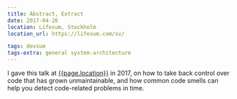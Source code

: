 ```yaml
---
title: Abstract, Extract
date: 2017-04-26
location: Lifesum, Stockholm
location_url: https://lifesum.com/sv/

tags: devsum 
tags-extra: general system-architecture
---
```


I gave this talk at [{{page.location}}]({{page.location_url}}) in 2017, on how to take back control over code that has grown unmaintainable, and how common code smells can help you detect code-related problems in time.

<!--
{% capture assets %}{{ "assets/talks/170426" | relative_url }}{% endcapture %}


<section data-markdown class="title-page">
  # Abstract, Extract
  ## Lifesum, Stockholm
  ### April 2017
  
  Daniel Saidi · [@danielsaidi]({{site.urls.twitter}})
</section>


<section>
  <section data-markdown>
    # Daniel Saidi
    ### iOS Lead @ BookBeat
  </section>

  <section data-markdown>
    <script type="text/template">
    ## Before that
    * .NET
    * Web
    * Android
    * Java, Python, C / C++
    </script>
  </section>

  <section data-markdown class="image-section" data-background="{{assets}}/cool.gif">
    # Windows Mobile 2005
    ## Before it was cool
  </section>

  <section data-markdown>
    <script type="text/template">
    # Previous roles
    * .NET Developer
    * System Architect
    * Lead Developer
    * Head of Mobile
    </script>
  </section>

  <section data-markdown class="image-section" data-background="{{assets}}/team-yellow.jpg">
    # Team Yellow
    ## With Mariah ❤️
  </section>
</section>

<section>

  <section data-markdown>
    # So why am I here?
  </section>

  <section data-markdown>
    # Code quality
    * Very important to me (too important)
    * Constant work in progress
    * ...and yet, I often suck at it
    * Strange how hard the easy is
  </section>

  <section data-markdown class="image-section" data-background="{{assets}}/rube.png">
  </section>

  <section data-markdown>
    <script type="text/template">
    # Today's talk
    * BookBeat case study
    * How did they get to where they are
    * iOS-specific challenges
    * My approach to solve them
    </script>
  </section>
</section>


<section>
  <section data-markdown>
    # BookBeat
    ## A startup story
  </section>

  <section data-markdown>
    # Audio & e-books
    * Stream & Download
    * Monthly fee, unlimited use
    * Soft launched late 2015
    * Real launch spring 2016
  </section>

  <section data-markdown>
    # Competitors
    * Audible
    * Storytel
    * Nextory
    * ...and many others
  </section>

  <section data-markdown>
    # The Big Picture 
    * What should we do?
    * How should we do it?
    * Name, price, design, tonality
    * Partnerships, publishers, reporting?
  </section>

  <section data-markdown>
    # Tech
    * Backend
    * Integrations
    * Api(s)
    * Applications
  </section>

  <section data-markdown>
    # Process
    * Discovery & learning driven
    * Constant changes
    * Fine-tune, change, pivot
    * Adaptability is key
  </section>

  <section data-markdown>
    # Code
    * Adaptability over architecture
    * Build it right once we know
    * Avoid premature optimization
    * (Apps) Test most important parts only
  </section>
</section>


<section>
  <section data-markdown>
    # Keeping it together
    ## How to keep your code clean
  </section>

  <section data-markdown>
    # Good practices
    * Minimize coupling
    * Minimize inheritance
    * Don't let external dependencies leak
    * Keep it simple!
  </section>

  <section data-markdown>
    # Spike & Stabilize
    * Dan North, 2011
    * Good for changing scope, pivots etc.
    * Optimize for throwawayability
    * Code should be easy to throw away
  </section>

  <section data-markdown>
    # Prototype-driven
    * Start with a prototype
    * Stabilize if proven valuable
    * Throw away if proven worthless 
    * Code MUST be easy to throw away
  </section>
</section>

<section>
  <section data-markdown>
    # But what if you fail?
    ## How do you know?
  </section>

  <section data-markdown class="image-section" data-background="{{assets}}/code-smell.gif">
    # Code-smell
  </section>

  <section data-markdown>
    <script type="text/template">
    # What is code smell?
    * Surface indication of deeper problems
    * Violate fundamental design principles
    * Usually not bugs, but can hide nasty ones
    * Bad habits, inexperience, stress
    </script>
  </section>

  <section data-markdown class="image-section" data-background="{{assets}}/code-smell-hands.gif">
    # Raise of hands
    ## Favorite code-smells?
  </section>

  <section data-markdown class="image-section light" data-background="https://miro.medium.com/v2/resize:fit:996/0*4Q2A6om9usjCX0uh.gif">
    # Duplicated code
    ## e.g. validation, formatting, business logic
  </section>

  <section data-markdown class="image-section light" data-background="https://media2.giphy.com/media/quEsMOrr3hmQ8/giphy.gif">
    # Long functions
    ## Hard to test, cyclomatic complexity
  </section>

  <section data-markdown class="image-section light" data-background="https://miro.medium.com/v2/resize:fit:782/1*kFhUH_BvhsQuoBqIy2PAcw.png">
    # Complicated code
    ## If your code needs a lot of comments, you know
  </section>

  <section data-markdown class="image-section light" data-background="{{assets}}/large-class.jpg">
    # Large classes
    ## Does a lot of stuff...that it shouldn't
  </section>

  <section data-markdown class="image-section" data-background="{{assets}}/spaghetti.jpg">
    # Spaghetti code
    ## ...or lack of obvious design
  </section>

  <section data-markdown class="image-section" data-background="{{assets}}/coupling.jpg">
    # Hard coupling
    ## A depends on B which depends on...
  </section>

  <section data-markdown class="image-section" data-background="{{assets}}/bad-habits.jpg">
    # Bad habits
    ## Unit tests disabled, no version control etc.
  </section>

  <section data-markdown>
    <script type="text/template">
    # Dangers
    * Hacking is quick at first
    * Often appreciated by management
    * New features constantly delivered 
    * But...
    </script>
  </section>

  <section data-markdown>
    <script type="text/template">
    # Long-term effects
    * Rigid code, hard to change
    * Untestable code, lack of abstractions
    * Degrades over time
    </script>
  </section>
</section>


<section>
  <section data-markdown>
    # So, BookBeat?
    ## How did the MVP code look?
  </section>

  <section data-markdown class="image-section" data-background="{{assets}}/secret.gif">
  </section>

  <section data-markdown>
    <script type="text/template">
    # Good things first 
    * Build server
    * Fastlane
    * Beta testing
    * Localization
    * AND - They got a business launched
    </script>
  </section>

  <section data-markdown>
    <script type="text/template">
    # Code problems
    * Generally overly-complex
    * Rigid code, hard coupling
    * Really hard to break up dependencies
    * **RestKit & CoreData everywhere**
    </script>
  </section>

  <section data-markdown>
    <script type="text/template">
    # AudioPlayer 
    * 1000 lines monolith
    * Plays, streams, buffers, reports etc.
    * Spaghetti code
    * Untested, untestable
    * Depends on database entities
    </script>
  </section>

  <section data-markdown>
    <script type="text/template">
    # Project problems
    * Slow build times
    * All logic in the app
    * Existing unit tests disabled
    * Can't add tests (segmentation fault 11)
    </script>
  </section>

  <section data-markdown>
    <script type="text/template">
    ## How are we handling it?
    * Baby steps!
    * Break up dependencies
    * Make domain model abstract
    * Extract code into libraries
    </script>
  </section>

  <section data-markdown>
    <script type="text/template">
    # CocoaPods
    * Package Manager for iOS
    * Alternatives: Carthage, Swift PM
    * ✖ CocoaPod repo
    * ✔ Private git repos + Development pods
    </script>
  </section>
  
  <section data-markdown>
    <script type="text/template">
    # Libraries - Pros
    * Can be used in multiple apps
    * Minimizes the app's responsibility
    * Faster build times → easier testing
    * Reduces coupling, forces abstraction
    </script>
  </section>

  <section data-markdown>
    <script type="text/template">
    # Libraries - Cons
    * Slower app build times (not always)
    * Number of pods can pile up
    * Library versioning hell
    * Sometimes too much complexity
    </script>
  </section>

  <section data-markdown>
    <script type="text/template">
    # Current State
    * BookBeat app: 10% less code
    * BBCore (core logic + utils)
    * BBAudioPlayer (audio player)
    * BBDomain (domain model + api)
    * CI & Unit Tests for each project
    </script>
  </section>

  <section data-markdown>
    <script type="text/template">
    ## Remaining Challenges
    * Make domain model 100% abstract
    * Replace RestKit with Alamofire
    * Replace CoreData with Realm
    * Re-enable tests for main app
    </script>
  </section>
</section>
  

<section>

  <section data-markdown>
    # Live Coding
  </section>
</section>

<section>
  <section data-markdown>
    # Wrapping up
  </section>

  <section data-markdown>
    <script type="text/template">
    # BookBeat-specific
    * No silver bullet
    * Works great for us
    * Pods is not the only way
    * Approach depends on the app
    </script>
  </section>

  <section data-markdown>
    <script type="text/template">
    # Some advice
    * Abstract - What, not how
    * Get good practices in place early on
    * Reduce coupling (DI)
    * Write tests, at least one test
    </script>
  </section>
</section>

<section data-markdown>
  # Thank you!
  Daniel Saidi · [@danielsaidi]({{site.urls.twitter}})
</section>
-->